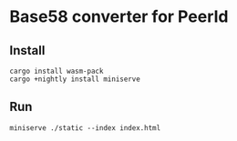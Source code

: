# Base58 converter for PeerId

## Install

```shell
cargo install wasm-pack
cargo +nightly install miniserve
```

## Run

```shell
miniserve ./static --index index.html
```